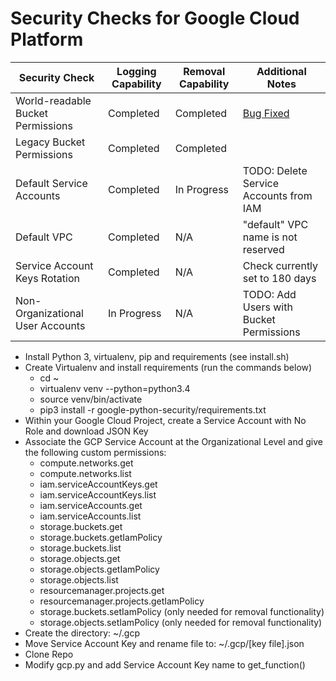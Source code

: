 # Security Checks for Google Cloud Platform #

| Security Check | Logging Capability | Removal Capability | Additional Notes |
|-----------------------------------|--------------------|--------------------|------------------|
| World-readable Bucket Permissions | Completed | Completed | [Bug Fixed](https://github.com/GoogleCloudPlatform/google-cloud-python/issues/4682) |
| Legacy Bucket Permissions | Completed | Completed | |
| Default Service Accounts | Completed | In Progress | TODO: Delete Service Accounts from IAM |
| Default VPC | Completed | N/A | "default" VPC name is not reserved |
| Service Account Keys Rotation | Completed | N/A | Check currently set to 180 days |
| Non-Organizational User Accounts | In Progress | N/A | TODO: Add Users with Bucket Permissions |


- Install Python 3, virtualenv, pip and requirements (see install.sh)
- Create Virtualenv and install requirements (run the commands below)
    - cd ~
    - virtualenv venv --python=python3.4
    - source venv/bin/activate
    - pip3 install -r google-python-security/requirements.txt
- Within your Google Cloud Project, create a Service Account with No Role and download JSON Key
- Associate the GCP Service Account at the Organizational Level and give the following custom permissions:
    - compute.networks.get
    - compute.networks.list
    - iam.serviceAccountKeys.get
    - iam.serviceAccountKeys.list
    - iam.serviceAccounts.get
    - iam.serviceAccounts.list
    - storage.buckets.get
    - storage.buckets.getIamPolicy
    - storage.buckets.list
    - storage.objects.get
    - storage.objects.getIamPolicy
    - storage.objects.list
    - resourcemanager.projects.get
    - resourcemanager.projects.getIamPolicy
    - storage.buckets.setIamPolicy (only needed for removal functionality)
    - storage.objects.setIamPolicy (only needed for removal functionality)
- Create the directory: ~/.gcp
- Move Service Account Key and rename file to: ~/.gcp/[key file].json
- Clone Repo
- Modify gcp.py and add Service Account Key name to get_function()
